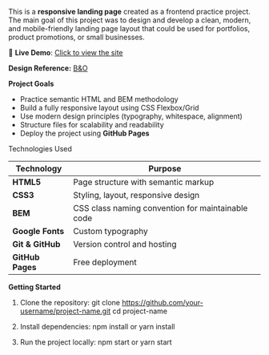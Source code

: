 This is a **responsive landing page** created as a frontend practice project. The main goal of this project was to design and develop a clean, modern, and mobile-friendly landing page layout that could be used for portfolios, product promotions, or small businesses.

📍 **Live Demo**: [Click to view the site](https://anastasia22422.github.io/landing-test/)

**Design Reference:** [B&O](https://www.figma.com/file/DtkQmQ797hk0nI4KfMi2Uq/BOSE-New-Version?type=design&node-id=6817-212&t=ZTV6Gl8NzaWkJ4FK-0) 

**Project Goals**

- Practice semantic HTML and BEM methodology
- Build a fully responsive layout using CSS Flexbox/Grid
- Use modern design principles (typography, whitespace, alignment)
- Structure files for scalability and readability
- Deploy the project using **GitHub Pages**



Technologies Used

| Technology | Purpose |
|------------|---------|
| **HTML5**  | Page structure with semantic markup |
| **CSS3**   | Styling, layout, responsive design |
| **BEM**    | CSS class naming convention for maintainable code |
| **Google Fonts** | Custom typography |
| **Git & GitHub** | Version control and hosting |
| **GitHub Pages** | Free deployment |

**Getting Started**
1. Clone the repository:
git clone https://github.com/your-username/project-name.git
cd project-name

3. Install dependencies:
npm install or yarn install

4. Run the project locally:
npm start or yarn start
